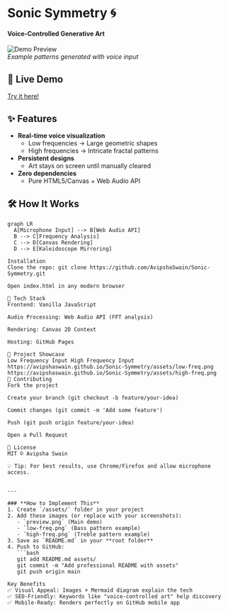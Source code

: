# Sonic Symmetry 🌀  
#### Voice-Controlled Generative Art  

![Demo Preview](https://avipshaswain.github.io/Sonic-Symmetry/assets/preview.png)  
*Example patterns generated with voice input*

## 🌟 Live Demo  
[Try it here!](https://avipshaswain.github.io/Sonic-Symmetry/)  

## ✨ Features  
- **Real-time voice visualization**  
  - Low frequencies → Large geometric shapes  
  - High frequencies → Intricate fractal patterns  
- **Persistent designs**  
  - Art stays on screen until manually cleared  
- **Zero dependencies**  
  - Pure HTML5/Canvas + Web Audio API  

## 🛠️ How It Works  
```mermaid
graph LR
  A[Microphone Input] --> B[Web Audio API]
  B --> C[Frequency Analysis]
  C --> D[Canvas Rendering]
  D --> E[Kaleidoscope Mirroring]

Installation
Clone the repo: git clone https://github.com/AvipshaSwain/Sonic-Symmetry.git

Open index.html in any modern browser

🔧 Tech Stack
Frontend: Vanilla JavaScript

Audio Processing: Web Audio API (FFT analysis)

Rendering: Canvas 2D Context

Hosting: GitHub Pages

📸 Project Showcase
Low Frequency Input	High Frequency Input
https://avipshaswain.github.io/Sonic-Symmetry/assets/low-freq.png	https://avipshaswain.github.io/Sonic-Symmetry/assets/high-freq.png
🤝 Contributing
Fork the project

Create your branch (git checkout -b feature/your-idea)

Commit changes (git commit -m 'Add some feature')

Push (git push origin feature/your-idea)

Open a Pull Request

📜 License
MIT © Avipsha Swain

💡 Tip: For best results, use Chrome/Firefox and allow microphone access.


---

### **How to Implement This**  
1. Create `/assets/` folder in your project  
2. Add these images (or replace with your screenshots):  
   - `preview.png` (Main demo)  
   - `low-freq.png` (Bass pattern example)  
   - `high-freq.png` (Treble pattern example)  
3. Save as `README.md` in your **root folder**  
4. Push to GitHub:  
   ```bash
   git add README.md assets/
   git commit -m "Add professional README with assets"
   git push origin main

Key Benefits
✅ Visual Appeal: Images + Mermaid diagram explain the tech
✅ SEO-Friendly: Keywords like "voice-controlled art" help discovery
✅ Mobile-Ready: Renders perfectly on GitHub mobile app
